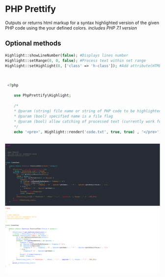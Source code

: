 # PHP Prettify

Outputs or returns html markup for a syntax highlighted version of the given PHP code using the your defined colors. *includes PHP 7.1 version*

## Optional methods
```php
Highlight::showLineNumber(false); #Displays lines number
Highlight::setRange(0, 0, false); #Process text within set range
Highlight::setHighlight(0, ['class' => 'h-class']); #Add attribute(HTML) to a particular line

```

##
```php

 <?php
    
    use PhpPrettify\Highlight;
 
    /*
    * @param (string) file name or string of PHP code to be highlighted
    * @param (bool) specified name is a file flag
    * @param (bool) allow catching of processed text (currently work for files only)
    */
    echo '<pre>', Highlight::render('code.txt', true, true) , '</pre>';
    
```


![alt tag](https://github.com/Ghostff/php_prettify/blob/master/images/dark.png)   
![alt tag](https://github.com/Ghostff/php_prettify/blob/master/images/light.png)